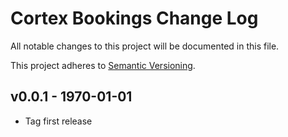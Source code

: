 # Cortex Bookings Change Log

All notable changes to this project will be documented in this file.

This project adheres to [Semantic Versioning](CONTRIBUTING.md).


## v0.0.1 - 1970-01-01
- Tag first release
